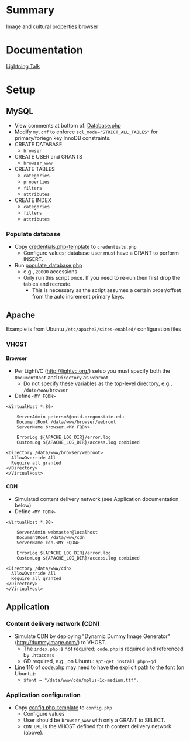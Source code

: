 # Summary
Image and cultural properties browser

# Documentation 
[Lightning Talk](docs/browser-lightning-talk-20151118.pdf)

# Setup
## MySQL
* View comments at bottom of: [Database.php](classes/Database.php)
* Modify `my.cnf` to enforce `sql_mode="STRICT_ALL_TABLES"` for primary/foriegn key InnoDB constraints.
* CREATE DATABASE
  * `browser`
* CREATE USER and GRANTS
  * `browser_www`
* CREATE TABLES
  * `categories`
  * `properties`
  * `filters`
  * `attributes`
* CREATE INDEX
  * `categories`
  * `filters`
  * `attributes`

### Populate database
* Copy [credentials.php-template](tools/credentials.php-template) to `credentials.php`
  * Configure values; database user must have a GRANT to perform INSERT.
* Run [populate_database.php](tools/populate_database.php)
  * e.g., `20000` accessions
  * Only run this script once. If you need to re-run then first drop the tables and recreate.
    * This is necessary as the script assumes a certain order/offset from the auto increment primary keys.

## Apache
Example is from Ubuntu `/etc/apache2/sites-enabled/` configuration files

### VHOST

#### Browser
* Per LightVC (http://lightvc.org/) setup you must specify both the `DocumentRoot` and `Directory` as `webroot`
  * Do not specify these variables as the top-level directory, e.g., `/data/www/browser`
* Define `<MY FQDN>`
```
<VirtualHost *:80>

    ServerAdmin petersm3@onid.oregonstate.edu
    DocumentRoot /data/www/browser/webroot
    ServerName browser.<MY FQDN>

    ErrorLog ${APACHE_LOG_DIR}/error.log
    CustomLog ${APACHE_LOG_DIR}/access.log combined

<Directory /data/www/browser/webroot>
  AllowOverride All
  Require all granted
</Directory>
</VirtualHost>
```

#### CDN
* Simulated content delivery network (see Application documentation below)
* Define `<MY FQDN>`
```
<VirtualHost *:80>

    ServerAdmin webmaster@localhost
    DocumentRoot /data/www/cdn
    ServerName cdn.<MY FQDN>

    ErrorLog ${APACHE_LOG_DIR}/error.log
    CustomLog ${APACHE_LOG_DIR}/access.log combined

<Directory /data/www/cdn>
  AllowOverride All
  Require all granted
</Directory>
</VirtualHost>
```

## Application

### Content delivery network (CDN)
* Simulate CDN by deploying "Dynamic Dummy Image Generator" (http://dummyimage.com/) to VHOST.
  * The `index.php` is not required; `code.php` is required and referenced by `.htaccess`
  * GD required, e.g., on Ubuntu: `apt-get install php5-gd`
* Line 110 of code.php may need to have the explicit path to the font (on Ubuntu):
  * `$font = "/data/www/cdn/mplus-1c-medium.ttf";`

### Application configuration
* Copy [config.php-template](config/config.php-template) to `config.php`
  * Configure values
  * User should be `browser_www` with only a GRANT to SELECT.
  * `CDN_URL` is the VHOST defined for th content delivery network (above).
